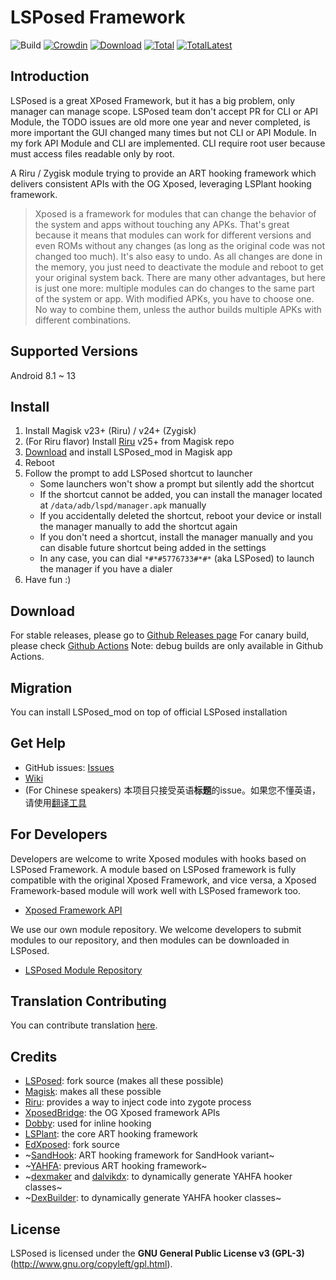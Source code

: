 # LSPosed Framework

![Build](https://shields.io/github/workflow/status/mywalkb/LSPosed_mod/Core?event=push&logo=github&label=Build) [![Crowdin](https://img.shields.io/badge/Localization-Crowdin-blueviolet?logo=Crowdin)](https://lsposed.crowdin.com/lsposed) [![Download](https://img.shields.io/github/v/release/mywalkb/LSPosed_mod?color=orange&logoColor=orange&label=Download&logo=DocuSign)](https://github.com/mywalkb/LSPosed_mod/releases/latest) [![Total](https://shields.io/github/downloads/mywalkb/LSPosed_mod/total?logo=Bookmeter&label=Counts&logoColor=yellow&color=yellow)](https://github.com/mywalkb/LSPosed_mod/releases) [![TotalLatest](https://img.shields.io/github/downloads/mywalkb/LSPosed_mod/latest/total?label=Counts%20for%20latest&logo=Bookmeter)](https://github.com/mywalkb/LSPosed_mod/releases/latest)

## Introduction 

LSPosed is a great XPosed Framework, but it has a big problem, only manager can manage scope. 
LSPosed team don't accept PR for CLI or API Module, the TODO issues are old more one year and never completed, is more important the GUI changed many times but not CLI or API Module.
In my fork API Module and CLI are implemented. CLI require root user because must access files readable only by root.

A Riru / Zygisk module trying to provide an ART hooking framework which delivers consistent APIs with the OG Xposed, leveraging LSPlant hooking framework.

> Xposed is a framework for modules that can change the behavior of the system and apps without touching any APKs. That's great because it means that modules can work for different versions and even ROMs without any changes (as long as the original code was not changed too much). It's also easy to undo. As all changes are done in the memory, you just need to deactivate the module and reboot to get your original system back. There are many other advantages, but here is just one more: multiple modules can do changes to the same part of the system or app. With modified APKs, you have to choose one. No way to combine them, unless the author builds multiple APKs with different combinations.

## Supported Versions

Android 8.1 ~ 13

## Install

1. Install Magisk v23+ (Riru) / v24+ (Zygisk)
2. (For Riru flavor) Install [Riru](https://github.com/RikkaApps/Riru/releases) v25+ from Magisk repo
3. [Download](#download) and install LSPosed_mod in Magisk app
4. Reboot
5. Follow the prompt to add LSPosed shortcut to launcher
    - Some launchers won't show a prompt but silently add the shortcut
    - If the shortcut cannot be added, you can install the manager located at `/data/adb/lspd/manager.apk` manually
    - If you accidentally deleted the shortcut, reboot your device or install the manager manually to add the shortcut again
    - If you don't need a shortcut, install the manager manually and you can disable future shortcut being added in the settings
    - In any case, you can dial `*#*#5776733#*#*` (aka LSPosed) to launch the manager if you have a dialer
6. Have fun :)

## Download

For stable releases, please go to [Github Releases page](https://github.com/mywalkb/LSPosed_mod/releases)
For canary build, please check [Github Actions](https://github.com/mywalkb/LSPosed_mod/actions)
Note: debug builds are only available in Github Actions.

## Migration

You can install LSPosed_mod on top of official LSPosed installation

## Get Help

- GitHub issues: [Issues](https://github.com/mywalkb/LSPosed_mod/issues/)
- [Wiki](https://github.com/mywalkb/LSPosed_mod/wiki)
- (For Chinese speakers) 本项目只接受英语**标题**的issue。如果您不懂英语，请使用[翻译工具](https://www.deepl.com/zh/translator)

## For Developers

Developers are welcome to write Xposed modules with hooks based on LSPosed Framework. A module based on LSPosed framework is fully compatible with the original Xposed Framework, and vice versa, a Xposed Framework-based module will work well with LSPosed framework too.

- [Xposed Framework API](https://api.xposed.info/)

We use our own module repository. We welcome developers to submit modules to our repository, and then modules can be downloaded in LSPosed.

- [LSPosed Module Repository](https://github.com/Xposed-Modules-Repo)

## Translation Contributing

You can contribute translation [here](https://lsposed.crowdin.com/lsposed).

## Credits 

- [LSPosed](https://github.com/LSPosed/LSPosed): fork source (makes all these possible)
- [Magisk](https://github.com/topjohnwu/Magisk/): makes all these possible
- [Riru](https://github.com/RikkaApps/Riru): provides a way to inject code into zygote process
- [XposedBridge](https://github.com/rovo89/XposedBridge): the OG Xposed framework APIs
- [Dobby](https://github.com/jmpews/Dobby): used for inline hooking
- [LSPlant](https://github.com/LSPosed/LSPlant): the core ART hooking framework
- [EdXposed](https://github.com/ElderDrivers/EdXposed): fork source
- ~[SandHook](https://github.com/ganyao114/SandHook/): ART hooking framework for SandHook variant~
- ~[YAHFA](https://github.com/rk700/YAHFA): previous ART hooking framework~
- ~[dexmaker](https://github.com/linkedin/dexmaker) and [dalvikdx](https://github.com/JakeWharton/dalvik-dx): to dynamically generate YAHFA hooker classes~
- ~[DexBuilder](https://github.com/LSPosed/DexBuilder): to dynamically generate YAHFA hooker classes~

## License

LSPosed is licensed under the **GNU General Public License v3 (GPL-3)** (http://www.gnu.org/copyleft/gpl.html).
